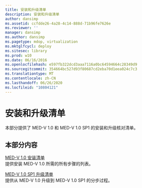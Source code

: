 ```yaml
---
title: 安装和升级清单
description: 安装和升级清单
author: dansimp
ms.assetid: ccfdde26-4a28-4c14-888d-71b96fe7626e
ms.reviewer: ''
manager: dansimp
ms.author: dansimp
ms.pagetype: mdop, virtualization
ms.mktglfcycl: deploy
ms.sitesec: library
ms.prod: w10
ms.date: 06/16/2016
ms.openlocfilehash: e597fb322dcd3aaa7116a0bc64594664c28349d9
ms.sourcegitcommit: 354664bc527d93f80687cd2eba70d1eea024c7c3
ms.translationtype: MT
ms.contentlocale: zh-CN
ms.lasthandoff: 06/26/2020
ms.locfileid: "10804121"
---
```

# 安装和升级清单


本部分提供了 MED-V 1.0 和 MED-V 1.0 SP1 的安装和升级核对清单。

## 本部分内容


<a href="" id="med-v-1-0-installation-checklist"></a>[MED-V 1.0 安装清单](med-v-10-installation-checklist.md)  
提供安装 MED-V 1.0 所需的所有步骤的列表。

<a href="" id="med-v-1-0-sp1-upgrade-checklist"></a>[MED-V 1.0 SP1 升级清单](med-v-10-sp1-upgrade-checklistmedv-10-sp1.md)  
提供从 MED-V 1.0 升级到 MED-V 1.0 SP1 的分步过程。

 

 





